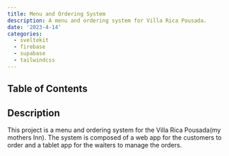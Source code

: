 ```yaml
---
title: Menu and Ordering System
description: A menu and ordering system for Villa Rica Pousada.
date: '2023-4-14'
categories:
  - sveltekit
  - firebase
  - supabase
  - tailwindcss
---
```


## Table of Contents

## Description
This project is a menu and ordering system for the Villa Rica Pousada(my mothers Inn). The system is composed of a web app for the customers to order and a tablet app for the waiters to manage the orders.